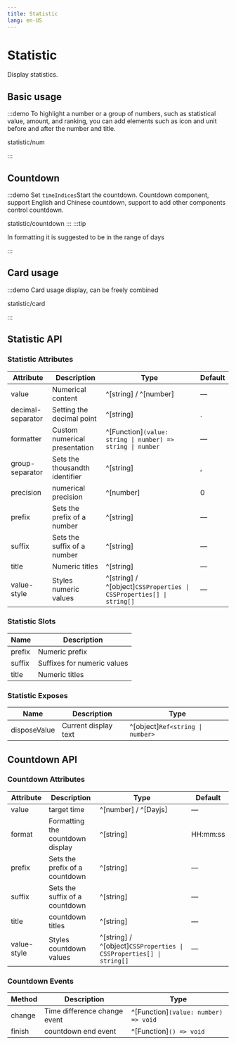 ```yaml
---
title: Statistic
lang: en-US
---
```


# Statistic

Display statistics.

## Basic usage

:::demo To highlight a number or a group of numbers, such as statistical value, amount, and ranking, you can add elements such as icon and unit before and after the number and title.

statistic/num

:::

## Countdown

:::demo Set `timeIndices`Start the countdown. Countdown component, support English and Chinese countdown, support to add other components control countdown.

statistic/countdown
:::
:::tip

In formatting it is suggested to be in the range of days

:::

## Card usage

:::demo Card usage display, can be freely combined

statistic/card

:::

## Statistic API

### Statistic Attributes

| Attribute         | Description                    | Type                                                                | Default |
|-------------------|--------------------------------|---------------------------------------------------------------------|---------|
| value             | Numerical content              | ^[string] / ^[number]                                               | —       |
| decimal-separator | Setting the decimal point      | ^[string]                                                           | .       |
| formatter         | Custom numerical presentation  | ^[Function]`(value: string \| number) => string \| number`          | —       |
| group-separator   | Sets the thousandth identifier | ^[string]                                                           | ,       |
| precision         | numerical precision            | ^[number]                                                           | 0       |
| prefix            | Sets the prefix of a number    | ^[string]                                                           | —       |
| suffix            | Sets the suffix of a number    | ^[string]                                                           | —       |
| title             | Numeric titles                 | ^[string]                                                           | —       |
| value-style       | Styles numeric values          | ^[string] / ^[object]`CSSProperties \| CSSProperties[] \| string[]` | —       |

### Statistic Slots

| Name   | Description                 |
|--------|-----------------------------|
| prefix | Numeric prefix              |
| suffix | Suffixes for numeric values |
| title  | Numeric titles              |

### Statistic Exposes

| Name         | Description          | Type                             |
|--------------|----------------------|----------------------------------|
| disposeValue | Current display text | ^[object]`Ref<string \| number>` |

## Countdown API

### Countdown Attributes

| Attribute   | Description                      | Type                                                                | Default  |
|-------------|----------------------------------|---------------------------------------------------------------------|----------|
| value       | target time                      | ^[number] / ^[Dayjs]                                                | —        |
| format      | Formatting the countdown display | ^[string]                                                           | HH:mm:ss |
| prefix      | Sets the prefix of a countdown   | ^[string]                                                           | —        |
| suffix      | Sets the suffix of a countdown   | ^[string]                                                           | —        |
| title       | countdown titles                 | ^[string]                                                           | —        |
| value-style | Styles countdown values          | ^[string] / ^[object]`CSSProperties \| CSSProperties[] \| string[]` | —        |

### Countdown Events

| Method | Description                  | Type                                 |
|--------|------------------------------|--------------------------------------|
| change | Time difference change event | ^[Function]`(value: number) => void` |
| finish | countdown end event          | ^[Function]`() => void`              |

<style lang="scss">
@use '../../examples/statistic/index.scss';
</style>
